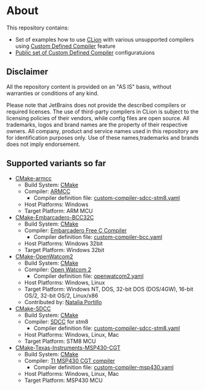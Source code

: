 # About
This repository contains:
* Set of examples how to use [CLion](https://www.jetbrains.com/clion/) with various unsupported compilers using
  [Custom Defined Compiler](https://blog.jetbrains.com/clion/2021/10/clion-2021-3-eap-custom-compiler/) feature
 * [Public set of Custom Defined Compiler](configs) configuratuions

## Disclaimer

All the repository content is provided on an "AS IS" basis, without warranties or conditions of any kind.

Please note that JetBrains does not provide the described compilers or required licenses. The use of third-party 
compilers in CLion is subject to the licensing policies of their vendors, while config files are open source.
All trademarks, logos and brand names are the property of their respective owners. All company, product and service
names used in this repository are for identification purposes only. Use of these names,trademarks and brands does not
imply endorsement.

## Supported variants so far

* [CMake-armcc](CMake-armcc)
  * Build System: [CMake](https://cmake.org/)
  * Compiler: [ARMCC](https://www2.keil.com/mdk5)
    * Compiler definition file: [custom-compiler-sdcc-stm8.yaml](CMake-armcc/custom-compiler-armcc.yaml)
  * Host Platforms: Windows
  * Target Platform: ARM MCU
* [CMake-Embarcadero-BCC32C](CMake-Embarcadero-BCC32C)
  * Build System: [CMake](https://cmake.org/)
  * Compiler: [Embarcadero Free C Compiler](https://www.embarcadero.com/free-tools/ccompiler)
    * Compiler definition file: [custom-compiler-bcc.yaml](CMake-Embarcadero-BCC32C/custom-compiler-bcc.yaml)
  * Host Platforms: Windows 32bit
  * Target Platform: Windows 32bit
* [CMake-OpenWatcom2](CMake-OpenWatcom2)
  * Build System: [CMake](https://cmake.org/)
  * Compiler: [Open Watcom 2](https://github.com/open-watcom/open-watcom-v2)
    * Compiler definition file: [openwatcom2.yaml](CMake-OpenWatcom2/openwatcom2.yaml)
  * Host Platforms: Windows, Linux
  * Target Platform: Windows NT, DOS, 32-bit DOS (DOS/4GW), 16-bit OS/2, 32-bit OS/2, Linux/x86
  * Contributed by: [Natalia Portillo](https://github.com/claunia)  
* [CMake-SDCC](CMake-SDCC)
  * Build System: [CMake](https://cmake.org/)
  * Compiler: [SDCC](http://sdcc.sourceforge.net/) for stm8
    * Compiler definition file: [custom-compiler-sdcc-stm8.yaml](CMake-SDCC/custom-compiler-sdcc-stm8.yaml)
  * Host Platforms: Windows, Linux, Mac
  * Target Platform: STM8 MCU
* [CMake-Texas-Instruments-MSP430-CGT](CMake-Texas-Instruments-MSP430-CGT)
  * Build System: [CMake](https://cmake.org/)
  * Compiler: [TI MSP430 CGT compiler](https://www.ti.com/tool/MSP-CGT)
    * Compiler definition file: [custom-compiler-msp430.yaml](CMake-Texas-Instruments-MSP430-CGT/custom-compiler-msp430.yaml)
  * Host Platforms: Windows, Linux, Mac
  * Target Platform: MSP430 MCU
  